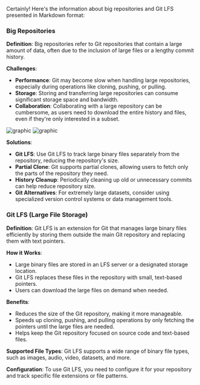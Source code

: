 Certainly! Here's the information about big repositories and Git LFS presented in Markdown format:

### Big Repositories

**Definition**: Big repositories refer to Git repositories that contain a large amount of data, often due to the inclusion of large files or a lengthy commit history.

**Challenges**:
- **Performance**: Git may become slow when handling large repositories, especially during operations like cloning, pushing, or pulling.
- **Storage**: Storing and transferring large repositories can consume significant storage space and bandwidth.
- **Collaboration**: Collaborating with a large repository can be cumbersome, as users need to download the entire history and files, even if they're only interested in a subset.


![graphic](https://github.com/kubicek11/seminar_2/assets/125492837/e68eb078-667c-4fa0-a954-f61f8afbe998)
![graphic](https://github.com/kubicek11/seminar_2/assets/125492837/f8341085-7771-4bba-a934-4972b8dacc97)






**Solutions**:
- **Git LFS**: Use Git LFS to track large binary files separately from the repository, reducing the repository's size.
- **Partial Clone**: Git supports partial clones, allowing users to fetch only the parts of the repository they need.
- **History Cleanup**: Periodically cleaning up old or unnecessary commits can help reduce repository size.
- **Git Alternatives**: For extremely large datasets, consider using specialized version control systems or data management tools.

### Git LFS (Large File Storage)

**Definition**: Git LFS is an extension for Git that manages large binary files efficiently by storing them outside the main Git repository and replacing them with text pointers.

**How it Works**:
- Large binary files are stored in an LFS server or a designated storage location.
- Git LFS replaces these files in the repository with small, text-based pointers.
- Users can download the large files on demand when needed.

**Benefits**:
- Reduces the size of the Git repository, making it more manageable.
- Speeds up cloning, pushing, and pulling operations by only fetching the pointers until the large files are needed.
- Helps keep the Git repository focused on source code and text-based files.

**Supported File Types**: Git LFS supports a wide range of binary file types, such as images, audio, video, datasets, and more.

**Configuration**: To use Git LFS, you need to configure it for your repository and track specific file extensions or file patterns.
